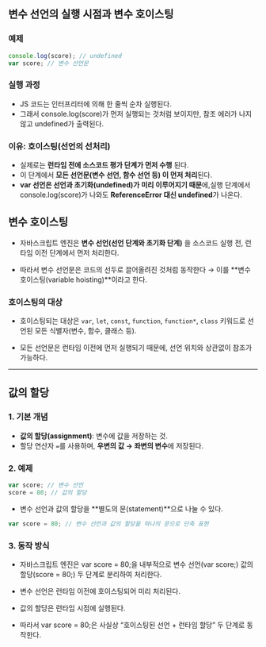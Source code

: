 ## 변수 선언의 실행 시점과 변수 호이스팅

### 예제

```js
console.log(score); // undefined
var score; // 변수 선언문
```

### 실행 과정

- JS 코드는 인터프리터에 의해 한 줄씩 순차 실행된다.
- 그래서 console.log(score)가 먼저 실행되는 것처럼 보이지만, 참조 에러가 나지 않고 undefined가 출력된다.

### 이유: 호이스팅(선언의 선처리)

- 실제로는 **런타임 전에 소스코드 평가 단계가 먼저 수행** 된다.
- 이 단계에서 **모든 선언문(변수 선언, 함수 선언 등) 이 먼저 처리**된다.
- **var 선언은 선언과 초기화(undefined)가 미리 이루어지기 때문**에,실행 단계에서 console.log(score)가 나와도 **ReferenceError 대신 undefined**가 나온다.

## 변수 호이스팅

- 자바스크립트 엔진은 **변수 선언(선언 단계와 초기화 단계)** 을 소스코드 실행 전, 런타임 이전 단계에서 먼저 처리한다.

- 따라서 변수 선언문은 코드의 선두로 끌어올려진 것처럼 동작한다 → 이를 **변수 호이스팅(variable hoisting)**이라고 한다.

### 호이스팅의 대상

- 호이스팅되는 대상은 `var`, `let`, `const`, `function`, `function*`, `class` 키워드로 선언된 모든 식별자(변수, 함수, 클래스 등).

- 모든 선언문은 런타임 이전에 먼저 실행되기 때문에, 선언 위치와 상관없이 참조가 가능하다.

---

## 값의 할당

### 1. 기본 개념

- **값의 할당(assignment)**: 변수에 값을 저장하는 것.
- 할당 연산자 `=`를 사용하며, **우변의 값 → 좌변의 변수**에 저장된다.

### 2. 예제

```js
var score; // 변수 선언
score = 80; // 값의 할당
```

- 변수 선언과 값의 할당을 **별도의 문(statement)**으로 나눌 수 있다.

```js
var score = 80; // 변수 선언과 값의 할당을 하나의 문으로 단축 표현
```

### 3. 동작 방식

- 자바스크립트 엔진은 var score = 80;을 내부적으로 변수 선언(var score;) 값의 할당(score = 80;)
  두 단계로 분리하여 처리한다.

- 변수 선언은 런타임 이전에 호이스팅되어 미리 처리된다.

- 값의 할당은 런타임 시점에 실행된다.

- 따라서 var score = 80;은 사실상 “호이스팅된 선언 + 런타임 할당” 두 단계로 동작한다.
